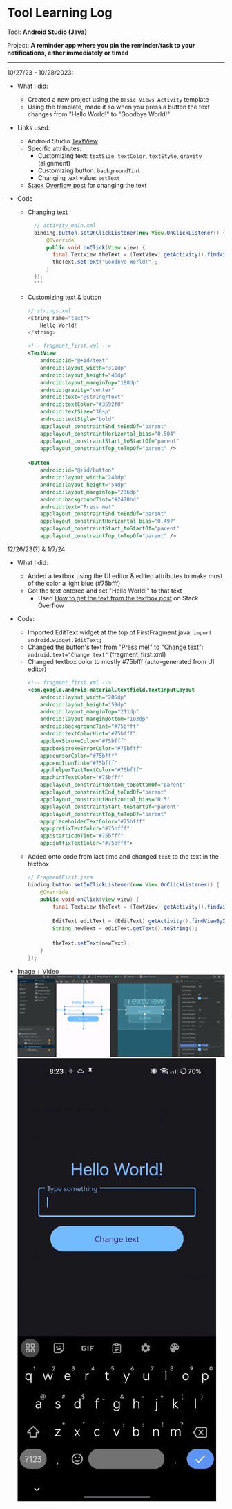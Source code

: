 # Tool Learning Log

Tool: **Android Studio (Java)**

Project: **A reminder app where you pin the reminder/task to your notifications, either immediately or timed**

---

10/27/23 - 10/28/2023:
* What I did:
    * Created a new project using the `Basic Views Activity` template
    * Using the template, made it so when you press a button the text changes from "Hello World!" to "Goodbye World!"

* Links used:
    * Android Studio [TextView](https://developer.android.com/reference/android/widget/TextView)
    * Specific attributes:
        * Customizing text: `textSize`, `textColor`, `textStyle`, `gravity` (alignment)
        * Customizing button: `backgroundTint`
        * Changing text value: `setText`
    * [Stack Overflow post](https://stackoverflow.com/questions/4768969/how-do-i-change-textview-value-inside-java-code) for changing the text

* Code
    * Changing text
        ```java
          // activity_main.xml
          binding.button.setOnClickListener(new View.OnClickListener() {
              @Override
              public void onClick(View view) {
                final TextView theText = (TextView) getActivity().findViewById(R.id.text);
                theText.setText("Goodbye World!");
              }
          });
          ```
    * Customizing text & button
        ```java
        // strings.xml
        <string name="text">
            Hello World!
        </string>
        ```
        ```xml
        <!-- fragment_first.xml -->
        <TextView
            android:id="@+id/text"
            android:layout_width="311dp"
            android:layout_height="46dp"
            android:layout_marginTop="188dp"
            android:gravity="center"
            android:text="@string/text"
            android:textColor="#3592f0"
            android:textSize="30sp"
            android:textStyle="bold"
            app:layout_constraintEnd_toEndOf="parent"
            app:layout_constraintHorizontal_bias="0.504"
            app:layout_constraintStart_toStartOf="parent"
            app:layout_constraintTop_toTopOf="parent" />

        <Button
            android:id="@+id/button"
            android:layout_width="241dp"
            android:layout_height="54dp"
            android:layout_marginTop="236dp"
            android:backgroundTint="#2470bd"
            android:text="Press me!"
            app:layout_constraintEnd_toEndOf="parent"
            app:layout_constraintHorizontal_bias="0.497"
            app:layout_constraintStart_toStartOf="parent"
            app:layout_constraintTop_toTopOf="parent" />
        ```

12/26/23(?) & 1/7/24
- What I did:
    - Added a textbox using the UI editor & edited attributes to make most of the color a light blue (#75bfff)
    - Got the text entered and set "Hello World!" to that text
        - Used [How to get the text from the textbox post](https://stackoverflow.com/questions/3606646/how-to-retrieve-text-from-textbox-in-android-widget) on Stack Overflow

- Code:
    - Imported EditText widget at the top of FirstFragment.java: `import android.widget.EditText;`
    - Changed the button's text from "Press me!" to "Change text": `android:text="Change text"` (fragment_first.xml)
    - Changed textbox color to mostly #75bfff (auto-generated from UI editor)
        ```xml
        <!-- fragment_first.xml -->
        <com.google.android.material.textfield.TextInputLayout
            android:layout_width="285dp"
            android:layout_height="59dp"
            android:layout_marginTop="211dp"
            android:layout_marginBottom="103dp"
            android:backgroundTint="#75bfff"
            android:textColorHint="#75bfff"
            app:boxStrokeColor="#75bfff"
            app:boxStrokeErrorColor="#75bfff"
            app:cursorColor="#75bfff"
            app:endIconTint="#75bfff"
            app:helperTextTextColor="#75bfff"
            app:hintTextColor="#75bfff"
            app:layout_constraintBottom_toBottomOf="parent"
            app:layout_constraintEnd_toEndOf="parent"
            app:layout_constraintHorizontal_bias="0.5"
            app:layout_constraintStart_toStartOf="parent"
            app:layout_constraintTop_toTopOf="parent"
            app:placeholderTextColor="#75bfff"
            app:prefixTextColor="#75bfff"
            app:startIconTint="#75bfff"
            app:suffixTextColor="#75bfff">
        ```
    - Added onto code from last time and changed `text` to the text in the textbox
        ```java
        // FragmentFirst.java
        binding.button.setOnClickListener(new View.OnClickListener() {
            @Override
            public void onClick(View view) {
                final TextView theText = (TextView) getActivity().findViewById(R.id.text);

                EditText editText = (EditText) getActivity().findViewById(R.id.textbox);
                String newText = editText.getText().toString();

                theText.setText(newText);
            }
        });
        ```
- Image + Video
    ![ui-editor](../images/learning-log/ui-editor-01-07-24.png)
    ![app-video](../images/learning-log/app-01-07-24.gif)

<!--
* Links you used today (websites, videos, etc)
* Things you tried, progress you made, etc
* Challenges, a-ha moments, etc
* Questions you still have
* What you're going to try next
-->
